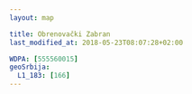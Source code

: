 ```yaml
---
layout: map

title: Obrenovački Zabran
last_modified_at: 2018-05-23T08:07:28+02:00

WDPA: [555560015]
geoSrbija:
  L1_183: [166]
---
```

